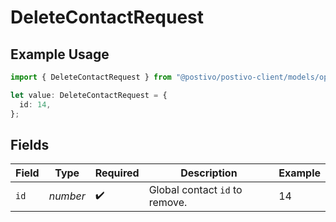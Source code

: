 # DeleteContactRequest

## Example Usage

```typescript
import { DeleteContactRequest } from "@postivo/postivo-client/models/operations";

let value: DeleteContactRequest = {
  id: 14,
};
```

## Fields

| Field                          | Type                           | Required                       | Description                    | Example                        |
| ------------------------------ | ------------------------------ | ------------------------------ | ------------------------------ | ------------------------------ |
| `id`                           | *number*                       | :heavy_check_mark:             | Global contact `id` to remove. | 14                             |